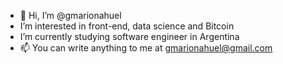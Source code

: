 - 👋 Hi, I’m @gmarionahuel
-  I’m interested in front-end, data science and Bitcoin 
- I’m currently studying software engineer in Argentina 
- 📫 You can write anything to me at gmarionahuel@gmail.com

